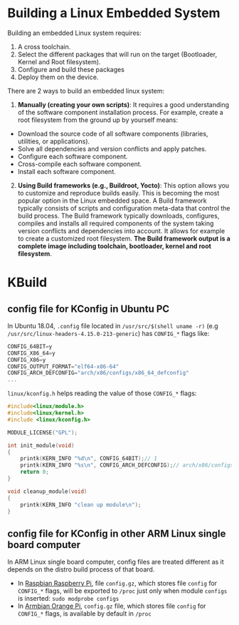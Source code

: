 # Building a Linux Embedded System
Building an embedded Linux system requires:
1. A cross toolchain.
2. Select the different packages that will run on the target (Bootloader, Kernel and Root filesystem).
3. Configure and build these packages
4. Deploy them on the device.

There are 2 ways to build an embedded linux system:

1. **Manually (creating your own scripts)**: It requires a good understanding of the software component installation process. For example, create a root filesystem from the ground up by yourself means:
  * Download the source code of all software components (libraries, utilities, or applications).
  *	Solve all dependencies and version conflicts and apply patches.
  *	Configure each software component.
  *	Cross-compile each software component.
  *	Install each software component.
2. **Using Build frameworks (e.g., Buildroot, Yocto)**: This option allows you to customize and reproduce builds easily. This is becoming the most popular option in the Linux embedded space. A Build framework typically consists of scripts and configuration meta-data that control the build process. The Build framework typically downloads, configures, compiles and installs all required components of the system taking version conflicts and dependencies into account. It allows for example to create a customized root filesystem. **The Build framework output is a complete image including toolchain, bootloader, kernel and root filesystem**.
# KBuild
## config file for KConfig in Ubuntu PC

In Ubuntu 18.04, ``.config`` file located in ``/usr/src/$(shell uname -r)`` (e.g ``/usr/src/linux-headers-4.15.0-213-generic``) has ``CONFIG_*`` flags like:

```c
CONFIG_64BIT=y
CONFIG_X86_64=y
CONFIG_X86=y
CONFIG_OUTPUT_FORMAT="elf64-x86-64"
CONFIG_ARCH_DEFCONFIG="arch/x86/configs/x86_64_defconfig"
...
```
``linux/kconfig.h`` helps reading the value of those ``CONFIG_*`` flags:

```C
#include<linux/module.h>
#include<linux/kernel.h>
#include <linux/kconfig.h>

MODULE_LICENSE("GPL");

int init_module(void)
{
	printk(KERN_INFO "%d\n", CONFIG_64BIT);// 1
	printk(KERN_INFO "%s\n", CONFIG_ARCH_DEFCONFIG);// arch/x86/configs/x86_64_defconfig
	return 0;
}

void cleanup_module(void)
{
	printk(KERN_INFO "clean up module\n");
}
```
## config file for KConfig in other ARM Linux single board computer
In ARM Linux single board computer, config files are treated different as it depends on the distro build process of that board.

* In [Raspbian Raspberry Pi](https://github.com/TranPhucVinh/Raspberry-Pi-GNU/blob/main/Kernel/README.md#kconfig-configs-kernel-module-which-stores-raspbian-configuration), file ``config.gz``, which stores file ``config`` for ``CONFIG_*`` flags, will be exported to ``/proc`` just only when module ``configs`` is inserted: ``sudo modprobe configs``
* In [Armbian Orange Pi](https://github.com/TranPhucVinh/Orange-Pi/blob/master/README.md#config-file-for-kconfig-in-armbian-orange-pi-zero-board), ``config.gz`` file, which stores file ``config`` for ``CONFIG_*`` flags, is available by default in ``/proc``
